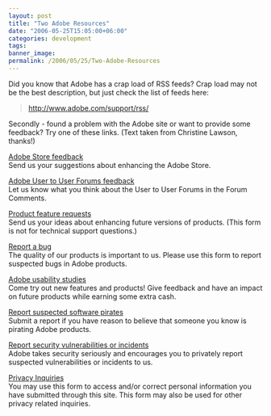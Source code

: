 ```yaml
---
layout: post
title: "Two Adobe Resources"
date: "2006-05-25T15:05:00+06:00"
categories: development 
tags: 
banner_image: 
permalink: /2006/05/25/Two-Adobe-Resources
---
```


Did you know that Adobe has a crap load of RSS feeds? Crap load may not be the best description, but just check the list of feeds here:

<blockquote>
<a href="http://www.adobe.com/support/rss/">http://www.adobe.com/support/rss/</a>
</blockquote>

Secondly - found a problem with the Adobe site or want to provide some feedback? Try one of these links. (Text taken from Christine Lawson, thanks!)

<a href="http://www.adobe.com/misc/csform.html">Adobe Store feedback</a><br>
Send us your suggestions about enhancing the Adobe Store.

<a href="http://www.adobe.com/support/forums/?14@@.ee6b30e">Adobe User to User
Forums feedback</a><br>
Let us know what you think about the User to User Forums in the Forum Comments.

<a href="http://www.adobe.com/support/feature.html">Product feature requests</a><br>
Send us your ideas about enhancing future versions of products. (This form is
not for technical support questions.)

<a href="http://www.adobe.com/misc/bugreport.html">Report a bug</a><br>
The quality of our products is important to us. Please use this form to report
suspected bugs in Adobe products.

<a href="http://www.adobe.com/special/research/usability.html">Adobe usability
studies</a><br>
Come try out new features and products! Give feedback and have an impact on
future products while earning some extra cash.

<a href="http://www.adobe.com/aboutadobe/antipiracy/reporting.html">Report
suspected software pirates</a><br>
Submit a report if you have reason to believe that someone you know is pirating
Adobe products.

<a href="http://www.adobe.com/misc/securityform.html">Report security
vulnerabilities or incidents</a><br>
Adobe takes security seriously and encourages you to privately report suspected
vulnerabilities or incidents to us.

<a href="http://www.adobe.com/misc/privacy_inquiry.html">Privacy Inquiries</a><br>
You may use this form to access and/or correct personal information you have
submitted through this site. This form may also be used for other privacy
related inquiries.